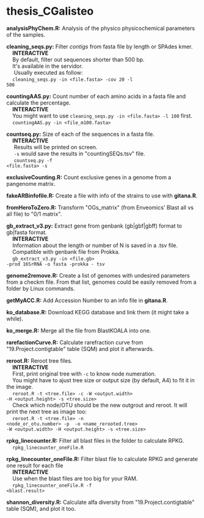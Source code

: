# thesis_CGalisteo

**analysisPhyChem.R:** Analysis of the physico physicochemical parameters of the samples.

**cleaning_seqs.py:** Filter *contigs* from fasta file by length or SPAdes kmer.<br> 
&nbsp;&nbsp;&nbsp;&nbsp;**INTERACTIVE** <br>
&nbsp;&nbsp;&nbsp;&nbsp;By default, filter out sequences shorter than 500 bp. <br>
&nbsp;&nbsp;&nbsp;&nbsp;It's available in the servidor. <br>
&nbsp;&nbsp;&nbsp;&nbsp; Usually executed as follow: <br>
&nbsp;&nbsp;&nbsp;&nbsp;<code>cleaning_seqs.py -in <file.fasta> -cov 20 -l 500</code>

**countingAAS.py:** Count number of each amino acids in a fasta file and calculate the percentage. <br>
&nbsp;&nbsp;&nbsp;&nbsp;**INTERACTIVE** <br>
&nbsp;&nbsp;&nbsp;&nbsp;You might want to use <code>cleaning_seqs.py -in <file.fasta> -l 100</code> first. <br>
&nbsp;&nbsp;&nbsp;&nbsp;<code>countingAAS.py -in <file_m100.fasta> </code>

**countseq.py:** Size of each of the sequences in a fasta file.  <br>
&nbsp;&nbsp;&nbsp;&nbsp;**INTERACTIVE** <br>
&nbsp;&nbsp;&nbsp;&nbsp; Results will be printed on screen.  <br>
&nbsp;&nbsp;&nbsp;&nbsp; <code>-s</code> would save the results in "countingSEQs.tsv" file. <br>
&nbsp;&nbsp;&nbsp;&nbsp; <code>countseq.py -f <file.fasta> -s</code>

**exclusiveCounting.R:** Count exclusive genes in a genome from a pangenome matrix.

**fakeARBinfofile.R:** Create a file with info of the strains to use with **gitana.R**.

**fromHeroToZero.R:** Transform "OGs_matrix" (from Enveomics' Blast all vs all file) to "0/1 matrix".

**gb_extract_v3.py:** Extract gene from genbank (gb|gbf|gbff) format to gb|fasta format.<br>
&nbsp;&nbsp;&nbsp;&nbsp;**INTERACTIVE** <br>
&nbsp;&nbsp;&nbsp;&nbsp;Information about the length or number of N is saved in a .tsv file.<br>
&nbsp;&nbsp;&nbsp;&nbsp;Compatible with genbank file from Prokka.<br>
&nbsp;&nbsp;&nbsp;&nbsp;<code>gb_extract_v3.py -in <file.gb> -prod 16SrRNA -o fasta -prokka - tsv</code>

**genome2remove.R:** Create a list of genomes with undesired parameters from a checkm file. From that list, genomes could be easily removed from a folder by Linux commands.

**getMyACC.R:** Add Accession Number to an info file in **gitana.R**.

**ko_database.R:** Download KEGG database and link them (it might take a while).

**ko_merge.R:** Merge all the file from BlastKOALA into one.

**rarefactionCurve.R:** Calculate rarefraction curve from "19.Project.contigtable" table (SQM) and plot it afterwards.

**reroot.R:** Reroot tree files.<br>
&nbsp;&nbsp;&nbsp;&nbsp;**INTERACTIVE** <br>
&nbsp;&nbsp;&nbsp;&nbsp;First, print original tree with <code>-c</code> to know node numeration. <br>
&nbsp;&nbsp;&nbsp;&nbsp;You might have to ajust tree size or output size (by default, A4) to fit it in the image.  <br>
&nbsp;&nbsp;&nbsp;&nbsp;<code>reroot.R -t <tree.file> -c -W <output.width> -H <output.height> -s <tree.size> </code>  <br>
&nbsp;&nbsp;&nbsp;&nbsp;Check which node/OTU should be the new outgrout and reroot. It will print the next tree as image too:  <br>
&nbsp;&nbsp;&nbsp;&nbsp;<code>reroot.R -t <tree.file> -n <node_or_otu.number> -p <position> -o <name_rerooted.tree> -W <output.width> -H <output.height> -s <tree.size> </code>

**rpkg_linecounter.R:** Filter all blast files in the folder to calculate RPKG.<br>
&nbsp;&nbsp;&nbsp;&nbsp;<code>rpkg_linecounter_oneFile.R</code>

**rpkg_linecounter_oneFile.R:** Filter blast file to calculate RPKG and generate one result for each file <br>
&nbsp;&nbsp;&nbsp;&nbsp;**INTERACTIVE** <br>
&nbsp;&nbsp;&nbsp;&nbsp;Use when the blast files are too big for your RAM. <br>
&nbsp;&nbsp;&nbsp;&nbsp;<code>rpkg_linecounter_oneFile.R -f <blast.result></code>

**shannon_diversity.R:** Calculate alfa diversity from "19.Project.contigtable" table (SQM), and plot it too.
